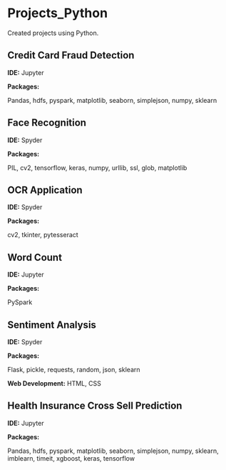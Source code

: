 # Projects_Python
Created projects using Python.
<h2>Credit Card Fraud Detection</h2>
<p><b>IDE:</b> Jupyter</p>
<p><b>Packages:</b></p>
<p>Pandas, hdfs, pyspark, matplotlib, seaborn, simplejson, numpy, sklearn </p>
<h2>Face Recognition</h2>
<p><b>IDE:</b> Spyder</p>
<p><b>Packages:</b></p>
<p>PIL, cv2, tensorflow, keras, numpy, urllib, ssl, glob, matplotlib</p>
<h2>OCR Application</h2>
<p><b>IDE:</b> Spyder</p>
<p><b>Packages:</b></p>
<p>cv2, tkinter, pytesseract</p>
<h2>Word Count</h2>
<p><b>IDE:</b> Jupyter</p>
<p><b>Packages:</b></p>
<p>PySpark</p>
<h2>Sentiment Analysis</h2>
<p><b>IDE:</b> Spyder</p>
<p><b>Packages:</b></p>
<p>Flask, pickle, requests, random, json, sklearn</p>
<p><b>Web Development:</b> HTML, CSS</p>
<h2>Health Insurance Cross Sell Prediction</h2>
<p><b>IDE:</b> Jupyter</p>
<p><b>Packages:</b></p>
<p>Pandas, hdfs, pyspark, matplotlib, seaborn, simplejson, numpy, sklearn, imblearn, timeit, xgboost, keras, tensorflow</p>
